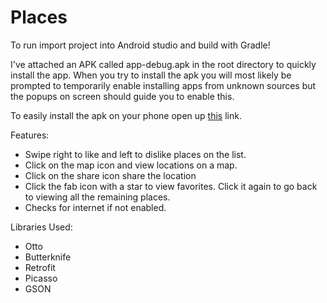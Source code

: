 # Places

To run import project into Android studio and build with Gradle!

I've attached an APK called app-debug.apk in the root directory to quickly install the app. When you try to install the apk you will most likely be prompted to temporarily enable installing apps from unknown sources but the popups on screen should guide you to enable this.

To easily install the apk on your phone open up [this](https://drive.google.com/file/d/0B9YOMeK_ODb-dlROV0FtUDJ3Vkk/view?usp=sharing)
 link.
 
Features:
- Swipe right to like and left to dislike places on the list. 
- Click on the map icon and view locations on a map.
- Click on the share icon share the location
- Click the fab icon with a star to view favorites. Click it again to go back to viewing all the remaining places.
- Checks for internet if not enabled.

Libraries Used:
- Otto
- Butterknife
- Retrofit
- Picasso
- GSON
